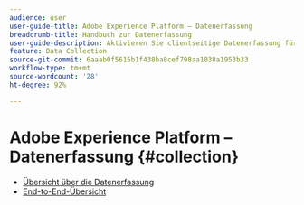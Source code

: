 ```yaml
---
audience: user
user-guide-title: Adobe Experience Platform – Datenerfassung
breadcrumb-title: Handbuch zur Datenerfassung
user-guide-description: Aktivieren Sie clientseitige Datenerfassung für Adobe Experience Platform Edge Network.
feature: Data Collection
source-git-commit: 6aaab0f5615b1f438ba8cef798aa1038a1953b33
workflow-type: tm+mt
source-wordcount: '28'
ht-degree: 92%

---
```



# Adobe Experience Platform – Datenerfassung {#collection}

- [Übersicht über die Datenerfassung](./home.md)
- [End-to-End-Übersicht](./e2e.md)
